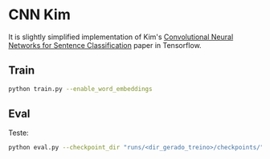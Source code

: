 # CNN Kim

It is slightly simplified implementation of Kim's [Convolutional Neural Networks for Sentence Classification](http://arxiv.org/abs/1408.5882) paper in Tensorflow.

## Train
```bash
python train.py --enable_word_embeddings
```
## Eval
Teste: 
```bash
python eval.py --checkpoint_dir "runs/<dir_gerado_treino>/checkpoints/"
```
